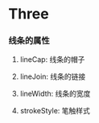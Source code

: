 # Three

### 线条的属性

1. lineCap: 线条的帽子

2. lineJoin: 线条的链接

3. lineWidth: 线条的宽度

4. strokeStyle: 笔触样式